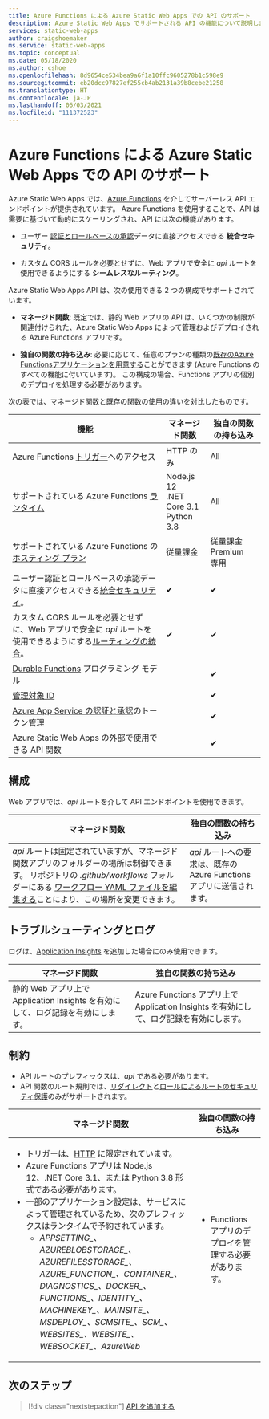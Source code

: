 ```yaml
---
title: Azure Functions による Azure Static Web Apps での API のサポート
description: Azure Static Web Apps でサポートされる API の機能について説明します
services: static-web-apps
author: craigshoemaker
ms.service: static-web-apps
ms.topic: conceptual
ms.date: 05/18/2020
ms.author: cshoe
ms.openlocfilehash: 8d9654ce534bea9a6f1a10ffc9605278b1c598e9
ms.sourcegitcommit: eb20dcc97827ef255cb4ab2131a39b8cebe21258
ms.translationtype: HT
ms.contentlocale: ja-JP
ms.lasthandoff: 06/03/2021
ms.locfileid: "111372523"
---
```

# <a name="api-support-in-azure-static-web-apps-with-azure-functions"></a>Azure Functions による Azure Static Web Apps での API のサポート

Azure Static Web Apps では、[Azure Functions](../azure-functions/functions-overview.md) を介してサーバーレス API エンドポイントが提供されています。 Azure Functions を使用することで、API は需要に基づいて動的にスケーリングされ、API には次の機能があります。

- ユーザー [認証とロールベースの承認](user-information.md)データに直接アクセスできる **統合セキュリティ**。

- カスタム CORS ルールを必要とせずに、Web アプリで安全に _api_ ルートを使用できるようにする **シームレスなルーティング**。

Azure Static Web Apps API は、次の使用できる 2 つの構成でサポートされています。

- **マネージド関数**: 既定では、静的 Web アプリの API は、いくつかの制限が関連付けられた、Azure Static Web Apps によって管理およびデプロイされる Azure Functions アプリです。

- **独自の関数の持ち込み**: 必要に応じて、任意のプランの種類の[既存のAzure Functionsアプリケーションを用意する](functions-bring-your-own.md)ことができます (Azure Functions のすべての機能に付いています)。 この構成の場合、Functions アプリの個別のデプロイを処理する必要があります。

次の表では、マネージド関数と既存の関数の使用の違いを対比したものです。

| 機能 | マネージド関数 | 独自の関数の持ち込み |
| --- | --- | --- |
| Azure Functions [トリガー](../azure-functions/functions-triggers-bindings.md#supported-bindings)へのアクセス | HTTP のみ | All |
| サポートされている Azure Functions [ランタイム](../azure-functions/supported-languages.md#languages-by-runtime-version) | Node.js 12<br>.NET Core 3.1<br>Python 3.8 | All |
| サポートされている Azure Functions の[ホスティング プラン](../azure-functions/functions-scale.md) | 従量課金 | 従量課金<br>Premium<br>専用 |
| ユーザー認証とロールベースの承認データに直接アクセスできる[統合セキュリティ](user-information.md)。 | ✔ | ✔ |
| カスタム CORS ルールを必要とせずに、Web アプリで安全に _api_ ルートを使用できるようにする[ルーティングの統合](./configuration.md?#routes)。 | ✔ | ✔ |
| [Durable Functions](../azure-functions/durable/durable-functions-overview.md) プログラミング モデル | | ✔ |
| [管理対象 ID](../app-service/overview-managed-identity.md) | | ✔ |
| [Azure App Service の認証と承認](../app-service/configure-authentication-provider-aad.md)のトークン管理 | | ✔ |
| Azure Static Web Apps の外部で使用できる API 関数 |  | ✔ |

## <a name="configuration"></a>構成

Web アプリでは、_api_ ルートを介して API エンドポイントを使用できます。

| マネージド関数 | 独自の関数の持ち込み |
| --- | --- |
| _api_ ルートは固定されていますが、マネージド関数アプリのフォルダーの場所は制御できます。 リポジトリの _.github/workflows_ フォルダーにある [ワークフロー YAML ファイルを編集する](github-actions-workflow.md#build-and-deploy)ことにより、この場所を変更できます。 | _api_ ルートへの要求は、既存の Azure Functions アプリに送信されます。 |

## <a name="troubleshooting-and-logs"></a>トラブルシューティングとログ

ログは、[Application Insights](monitor.md) を追加した場合にのみ使用できます。

| マネージド関数 | 独自の関数の持ち込み |
| --- | --- |
| 静的 Web アプリ上で Application Insights を有効にして、ログ記録を有効にします。 | Azure Functions アプリ上で Application Insights を有効にして、ログ記録を有効にします。 |

## <a name="constraints"></a>制約

- API ルートのプレフィックスは、_api_ である必要があります。
- API 関数のルート規則では、[リダイレクト](configuration.md#defining-routes)と[ロールによるルートのセキュリティ保護](configuration.md#securing-routes-with-roles)のみがサポートされます。

| マネージド関数 | 独自の関数の持ち込み |
| --- | --- |
| <ul><li>トリガーは、[HTTP](../azure-functions/functions-bindings-http-webhook.md) に限定されています。</li><li>Azure Functions アプリは Node.js 12、.NET Core 3.1、または Python 3.8 形式である必要があります。</li><li>一部のアプリケーション設定は、サービスによって管理されているため、次のプレフィックスはランタイムで予約されています。<ul><li>*APPSETTING\_、AZUREBLOBSTORAGE\_、AZUREFILESSTORAGE\_、AZURE_FUNCTION\_、CONTAINER\_、DIAGNOSTICS\_、DOCKER\_、FUNCTIONS\_、IDENTITY\_、MACHINEKEY\_、MAINSITE\_、MSDEPLOY\_、SCMSITE\_、SCM\_、WEBSITES\_、WEBSITE\_、WEBSOCKET\_、AzureWeb*</li></ul></li></ul> | <ul><li>Functions アプリのデプロイを管理する必要があります。</li></ul> |

## <a name="next-steps"></a>次のステップ

> [!div class="nextstepaction"]
> [API を追加する](add-api.md)

